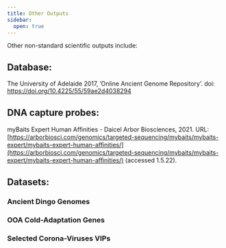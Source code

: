 ```yaml
---
title: Other Outputs
sidebar:
  open: true
---
```


Other non-standard scientific outputs include:

## Database: 
The University of Adelaide 2017, ’Online Ancient Genome Repository’. doi: https://doi.org/10.4225/55/59ae2d4038294

## DNA capture probes:  
myBaits Expert Human Aﬃnities - Daicel Arbor Biosciences, 2021. URL: [https://arborbiosci.com/genomics/targeted-sequencing/mybaits/mybaits-expert/mybaits-expert-human-aﬃnities/](https://arborbiosci.com/genomics/targeted-sequencing/mybaits/mybaits-expert/mybaits-expert-human-aﬃnities/) (accessed 1.5.22).

## Datasets:
### Ancient Dingo Genomes

### OOA Cold-Adaptation Genes

### Selected Corona-Viruses VIPs